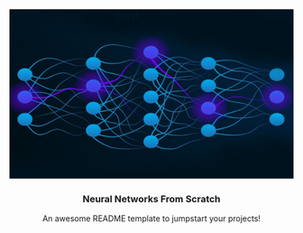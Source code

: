 <div align="center">
  <a href="https://github.com/othneildrew/Best-README-Template">
    <img src="images/neuralnets.jpg" alt="Logo" width="1000" height="300">
  </a>

  <h3 align="center">Neural Networks From Scratch</h3>

  <p align="center">
    An awesome README template to jumpstart your projects!
    
  </p>
</div>